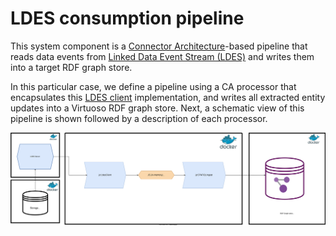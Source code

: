 # LDES consumption pipeline

This system component is a [Connector Architecture](https://the-connector-architecture.github.io/site/docs/1_Home)-based pipeline that reads data events from [Linked Data Event Stream (LDES)](https://w3id.org/ldes/specification) and writes them into a target RDF graph store.

In this particular case, we define a pipeline using a CA processor that encapsulates this [LDES client](https://www.npmjs.com/package/ldes-client) implementation, and writes all extracted entity updates into a Virtuoso RDF graph store. Next, a schematic view of this pipeline is shown followed by a description of each processor.

![Schematic overview](../docs/consumption.svg)